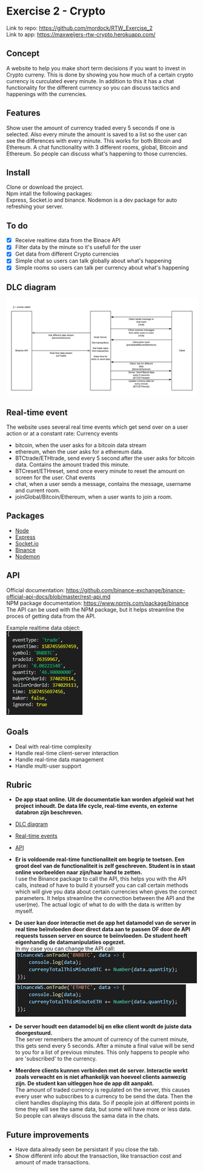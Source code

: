 # Exercise 2 - Crypto

Link to repo: https://github.com/mordock/RTW_Exercise_2  
Link to app: https://maxweijers-rtw-crypto.herokuapp.com/  

## Concept
A website to help you make short term decisions if you want to invest in Crypto curreny. This is done by showing you how much of a certain crypto currency is curculated every minute. In addition to this it has a chat functionality for the different currency so you can discuss tactics and happenings with the currencies. 

## Features
Show user the amount of currency traded every 5 seconds if one is selected. Also every minute the amount is saved to a list so the user can see the differences with every minute. This works for both Bitcoin and Ethereum.
A chat functionality with 3 different rooms, global, Bitcoin and Ethereum. So people can discuss what's happening to those currencies.

## Install
Clone or download the project.   
Npm intall the following packages:  
Express, Socket.io and binance.
Nodemon is a dev package for auto refreshing your server.    

## To do 

- [x] Receive realtime data from the Binace API
- [x] Filter data by the minute so it's usefull for the user
- [x] Get data from different Crypto currencies
- [x] Simple chat so users can talk globally about what's happening
- [x] Simple rooms so users can talk per currency about what's happening

## DLC diagram
![alt_text](https://github.com/mordock/real-time-web-1920/blob/master/course/resources/Blank%20Diagram.png)

## Real-time event
The website uses several real time events which get send over on a user action or at a constant rate:
Currency events
- bitcoin, when the user asks for a bitcoin data stream
- ethereum, when the user asks for a ethereum data.
- BTCtrade/ETHtrade, send every 5 second after the user asks for bitcoin data. Contains the amount traded this minute.
- BTCreset/ETHreset, send once every minute to reset the amount on screen for the user.
Chat events
- chat, when a user sends a message, contains the message, username and current room.
- joinGlobal/Bitcoin/Ethereum, when a user wants to join a room.

## Packages
- [Node](https://nodejs.org/)
- [Express](https://expressjs.com/)
- [Socket.io](https://socket.io/)
- [Binance](https://www.npmjs.com/package/binance)
- [Nodemon](https://www.npmjs.com/package/nodemon)

## API
Official documentation: https://github.com/binance-exchange/binance-official-api-docs/blob/master/rest-api.md  
NPM package documentation: https://www.npmjs.com/package/binance  
The API can be used with the NPM package, but it helps streamline the proces of getting data from the API.

Example realtime data object:  
![alt_text](https://github.com/mordock/real-time-web-1920/blob/master/course/resources/Object.png)

## Goals

- Deal with real-time complexity
- Handle real-time client-server interaction
- Handle real-time data management
- Handle multi-user support

## Rubric
- **De app staat online. Uit de documentatie kan worden afgeleid wat het project inhoudt. De data life cycle, real-time events, en externe databron zijn beschreven.**  
- [DLC diagram](#DLC-diagram)
- [Real-time events](#Real-time-event)
- [API](#API)  

-	**Er is voldoende real-time functionaliteit om begrip te toetsen. Een groot deel van de functionaliteit is zelf geschreven. Student is in staat online voorbeelden naar zijn/haar hand te zetten.**  
I use the Binance package to call the API, this helps you with the API calls, instead of have to build it yourself you can call certain methods which will give you data about certain currencies when gives the correct parameters. It helps streamline the connection between the API and the user(me).
The actual logic of what to do with the data is written by myself. 

- **De user kan door interactie met de app het datamodel van de server in real time beïnvloeden door direct data aan te passen OF door de API requests tussen server en source te beïnvloeden. De student heeft eigenhandig de datamanipulaties opgezet.**  
In my case you can change the API call:  
![alt_text](https://github.com/mordock/real-time-web-1920/blob/master/course/resources/btc.png)  
![alt_text](https://github.com/mordock/real-time-web-1920/blob/master/course/resources/eth.png)

- **De server houdt een datamodel bij en elke client wordt de juiste data doorgestuurd.**  
The server remembers the amount of currency of the current minute, this gets send every 5 seconds. After a minute a final value will be send to you for a list of previous minutes. This only happens to people who are 'subscribed' to the currency. 

- **Meerdere clients kunnen verbinden met de server. Interactie werkt zoals verwacht en is niet afhankelijk van hoeveel clients aanwezig zijn. De student kan uitleggen hoe de app dit aanpakt.**  
The amount of traded currency is regulated on the server, this causes every user who subscribes to a currency to be send the data. Then the client handles displaying this data. So if people join at different points in time they will see the same data, but some will have more or less data. So people can always discuss the sama data in the chats. 

## Future improvements  
- Have data already seen be persistant if you close the tab.  
- Show different info about the transaction, like transaction cost and amount of made transactions.  

[rubric]: https://docs.google.com/spreadsheets/d/e/2PACX-1vSd1I4ma8R5mtVMyrbp6PA2qEInWiOialK9Fr2orD3afUBqOyvTg_JaQZ6-P4YGURI-eA7PoHT8TRge/pubhtml
